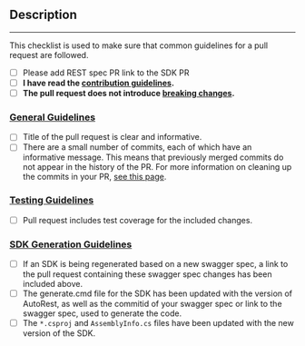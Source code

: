 <!-- DO NOT DELETE THIS TEMPLATE -->

## Description
<!--
Please add an informative description that covers that changes made by the pull request.

If you are regenerating your SDK based off of a new swagger spec, please add the link to the corresponding swagger spec pull request that has been merged in the azure-rest-api-specs repository
-->

---

This checklist is used to make sure that common guidelines for a pull request are followed.
- [ ] Please add REST spec PR link to the SDK PR
- [ ] **I have read the [contribution guidelines](https://github.com/Azure/azure-sdk-for-net/blob/main/CONTRIBUTING.md).**
- [ ] **The pull request does not introduce [breaking changes](https://github.com/dotnet/corefx/blob/master/Documentation/coding-guidelines/breaking-change-rules.md).**

### [General Guidelines](https://github.com/Azure/azure-sdk-for-net/blob/main/CONTRIBUTING.md#general-guidelines)
- [ ] Title of the pull request is clear and informative.
- [ ] There are a small number of commits, each of which have an informative message. This means that previously merged commits do not appear in the history of the PR. For more information on cleaning up the commits in your PR, [see this page](https://github.com/Azure/azure-powershell/blob/master/documentation/development-docs/cleaning-up-commits.md).

### [Testing Guidelines](https://github.com/Azure/azure-sdk-for-net/blob/main/CONTRIBUTING.md#testing-guidelines)
- [ ] Pull request includes test coverage for the included changes.

### [SDK Generation Guidelines](https://github.com/Azure/azure-sdk-for-net/blob/main/CONTRIBUTING.md#sdk-generation-guidelines)
- [ ] If an SDK is being regenerated based on a new swagger spec, a link to the pull request containing these swagger spec changes has been included above.
- [ ] The generate.cmd file for the SDK has been updated with the version of AutoRest, as well as the commitid of your swagger spec or link to the swagger spec, used to generate the code.
- [ ] The `*.csproj` and `AssemblyInfo.cs` files have been updated with the new version of the SDK.
